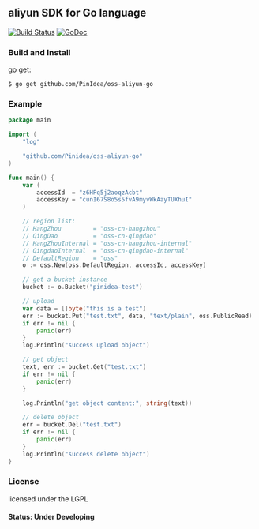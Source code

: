 ## aliyun SDK for Go language 

[![Build Status](https://travis-ci.org/PinIdea/oss-aliyun-go.svg?branch=master)](https://travis-ci.org/PinIdea/oss-aliyun-go)
[![GoDoc](http://godoc.org/github.com/PinIdea/oss-aliyun-go?status.png)](http://godoc.org/github.com/PinIdea/oss-aliyun-go/)

### Build and Install 

go get:

```
$ go get github.com/PinIdea/oss-aliyun-go
```

### Example 

```go
package main

import (
	"log"

	"github.com/Pinidea/oss-aliyun-go"
)

func main() {
	var (
		accessId  = "z6HPq5j2aoqzAcbt"
		accessKey = "cunI67S8o5s5fvA9myvWkAayTUXhuI"
	)

	// region list:
	// HangZhou         = "oss-cn-hangzhou"
	// QingDao          = "oss-cn-qingdao"
	// HangZhouInternal = "oss-cn-hangzhou-internal"
	// QingdaoInternal  = "oss-cn-qingdao-internal"
	// DefaultRegion    = "oss"
	o := oss.New(oss.DefaultRegion, accessId, accessKey)

	// get a bucket instance
	bucket := o.Bucket("pinidea-test")

	// upload
	var data = []byte("this is a test")
	err := bucket.Put("test.txt", data, "text/plain", oss.PublicRead)
	if err != nil {
		panic(err)
	}
	log.Println("success upload object")

	// get object
	text, err := bucket.Get("test.txt")
	if err != nil {
		panic(err)
	}

	log.Println("get object content:", string(text))

	// delete object
	err = bucket.Del("test.txt")
	if err != nil {
		panic(err)
	}
	log.Println("success delete object")
}
```

### License

licensed under the LGPL

#### Status: Under Developing
